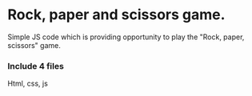 # Rock, paper and scissors game.
Simple JS code which is providing opportunity to play the "Rock, paper, scissors" game.

### Include 4 files
Html, css, js
